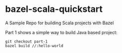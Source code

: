 # bazel-scala-quickstart
A Sample Repo for building Scala projects with Bazel

Part 1 shows a simple way to build Java based project:

    git checkout part-1
    bazel build //:hello-world